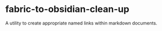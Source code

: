 # fabric-to-obsidian-clean-up
A utility to create appropriate named links within markdown documents.
